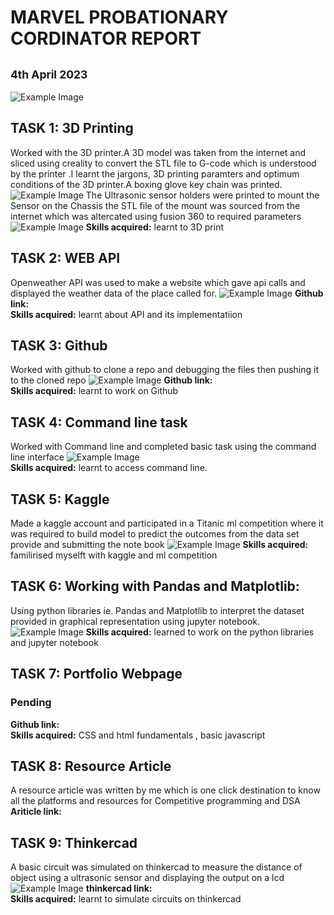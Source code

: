 # MARVEL PROBATIONARY CORDINATOR REPORT
<sub>4th April 2023</sub> 
---
![Example Image](https://drive.google.com/uc?id=1MttFn98c7v-FhJsSafi-9NDjmMsaO_Uu)
## TASK 1: 3D Printing
Worked with the 3D printer.A 3D model was taken from the internet and sliced using creality to convert the STL file to G-code which is understood by the printer 
.I learnt the jargons, 3D printing paramters and optimum conditions of the 3D printer.A boxing glove key chain was printed.
![Example Image](https://drive.google.com/uc?id=1MttFn98c7v-FhJsSafi-9NDjmMsaO_Uu)
The Ultrasonic sensor holders were printed to mount the Sensor on the Chassis the STL file of the mount was sourced from the internet which was altercated using fusion 
360 to required parameters
![Example Image](https://drive.google.com/uc?id=1MttFn98c7v-FhJsSafi-9NDjmMsaO_Uu)
**Skills acquired:** learnt to 3D print
## TASK 2: WEB API 
Openweather API was used to make a website which gave api calls and displayed the weather data of the place called for. 
![Example Image](https://drive.google.com/uc?id=1MttFn98c7v-FhJsSafi-9NDjmMsaO_Uu)
**Github link:**  
**Skills acquired:** learnt about API and its implementatiion
## TASK 3: Github 
Worked with github to clone a repo and debugging the files then pushing it to the cloned repo
![Example Image](https://drive.google.com/uc?id=1MttFn98c7v-FhJsSafi-9NDjmMsaO_Uu)
**Github link:**  
**Skills acquired:** learnt to work on Github  
## TASK 4: Command line task 
Worked with Command line and completed basic task using the command line interface
![Example Image](https://drive.google.com/uc?id=1MttFn98c7v-FhJsSafi-9NDjmMsaO_Uu)  
**Skills acquired:** learnt to access command line.
## TASK 5: Kaggle 
Made a kaggle account and participated in a Titanic ml competition where it was required to build model to predict the outcomes from
the data set provide and submitting the note book
![Example Image](https://drive.google.com/uc?id=1MttFn98c7v-FhJsSafi-9NDjmMsaO_Uu)
**Skills acquired:** familirised myselft with kaggle and ml competition  
## TASK 6: Working with Pandas and Matplotlib: 
Using python libraries ie. Pandas and Matplotlib to interpret the dataset provided in graphical representation using jupyter notebook.
![Example Image](https://drive.google.com/uc?id=1MttFn98c7v-FhJsSafi-9NDjmMsaO_Uu)
**Skills acquired:** learned to work on the python libraries and jupyter notebook
## TASK 7: Portfolio Webpage
### Pending  
**Github link:**  
**Skills acquired:** CSS and html fundamentals , basic javascript
## TASK 8: Resource Article
A resource article was written by me which is one click destination to know all the platforms and resources for Competitive programming and DSA
**Ariticle link:**  
## TASK 9: Thinkercad 
A basic circuit was simulated on thinkercad to measure the distance of object using a ultrasonic sensor and displaying the output on a lcd
![Example Image](https://drive.google.com/uc?id=1MttFn98c7v-FhJsSafi-9NDjmMsaO_Uu)
**thinkercad link:**  
**Skills acquired:** learnt to simulate circuits on thinkercad










